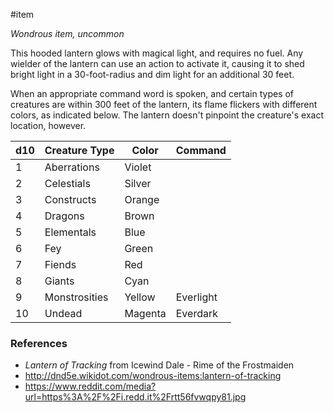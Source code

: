  #item 

_Wondrous item, uncommon_

This hooded lantern glows with magical light, and requires no fuel. Any wielder of the lantern can use an action to activate it, causing it to shed bright light in a 30-foot-radius and dim light for an additional 30 feet.

When an appropriate command word is spoken, and certain types of creatures are within 300 feet of the lantern, its flame flickers with different colors, as indicated below. The lantern doesn't pinpoint the creature's exact location, however.

| d10 | Creature Type | Color   | Command   |
| --- | ------------- | ------- | --------- |
| 1   | Aberrations   | Violet  |           |
| 2   | Celestials    | Silver  |           |
| 3   | Constructs    | Orange  |           |
| 4   | Dragons       | Brown   |           |
| 5   | Elementals    | Blue    |           |
| 6   | Fey           | Green   |           |
| 7   | Fiends        | Red     |           |
| 8   | Giants        | Cyan    |           |
| 9   | Monstrosities | Yellow  | Everlight |
| 10  | Undead        | Magenta | Everdark  |

### References

* *Lantern of Tracking* from Icewind Dale - Rime of the Frostmaiden
* http://dnd5e.wikidot.com/wondrous-items:lantern-of-tracking
* https://www.reddit.com/media?url=https%3A%2F%2Fi.redd.it%2Frtt56fvwqpy81.jpg
